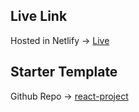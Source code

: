 ## Live Link
Hosted in Netlify -> [Live](https://inquisitive-gumdrop-2a0a34.netlify.app)

## Starter Template
Github Repo -> [react-project](https://github.com/IamShihabPro/react-project)
